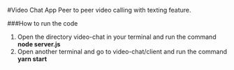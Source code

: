 #Video Chat App
Peer to peer video calling with texting feature.

###How  to run the code
1. Open the directory video-chat in your terminal and run the command **node server.js** 
2. Open another terminal and go to video-chat/client and run the command **yarn start**
